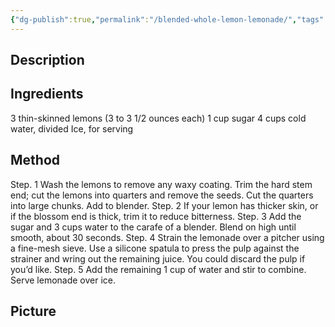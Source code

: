 ```yaml
---
{"dg-publish":true,"permalink":"/blended-whole-lemon-lemonade/","tags":["cocktail","softdrink"]}
---
```


## Description


## Ingredients

3 thin-skinned lemons (3 to 3 1/2 ounces each) 
1 cup sugar 
4 cups cold water, divided
Ice, for serving

## Method

Step. 1 Wash the lemons to remove any waxy coating. Trim the hard stem end; cut the lemons into quarters and remove the seeds. Cut the quarters into large chunks. Add to blender. 
Step. 2 If your lemon has thicker skin, or if the blossom end is thick, trim it to reduce bitterness. 
Step. 3 Add the sugar and 3 cups water to the carafe of a blender. Blend on high until smooth, about 30 seconds. 
Step. 4 Strain the lemonade over a pitcher using a fine-mesh sieve. Use a silicone spatula to press the pulp against the strainer and wring out the remaining juice. You could discard the pulp if you’d like.
Step. 5 Add the remaining 1 cup of water and stir to combine. Serve lemonade over ice.


## Picture

